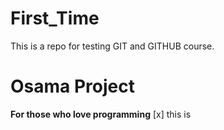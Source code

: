 # First_Time
This is a repo for testing GIT and GITHUB course.
# Osama Project
**For those who love programming**
[x] this is 
